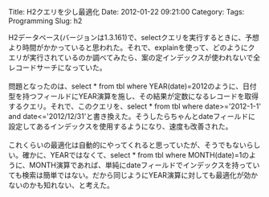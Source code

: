 Title: H2クエリを少し最適化
Date: 2012-01-22 09:21:00
Category: 
Tags: Programming
Slug: h2

H2データベース(バージョンは1.3.161)で、selectクエリを実行するときに、予想より時間がかかっていると思われた。それで、explainを使って、どのようにクエリが実行されているのか調べてみたら、案の定インデックスが使われないで全レコードサーチになっていた。<br /><br />問題となったのは、select * from tbl where YEAR(date)=2012のように、日付型を持つフィールドにYEAR演算を施し、その結果が定数になるレコードを取得するクエリ。それで、このクエリを、select * from tbl where date&gt;='2012-1-1' and date&lt;='2012/12/31'と書き換えた。そうしたらちゃんとdateフィールドに設定してあるインデックスを使用するようになり、速度も改善された。<br /><br />これくらいの最適化は自動的にやってくれると思っていたが、そうでもないらしい。確かに、YEARではなくて、select * from tbl where MONTH(date)=1のように、MONTH演算であれば、単純にdateフィールドでインデックスを持っていても検索は簡単ではない。だから同じようにYEAR演算に対しても最適化が効かないのかも知れない、と考えた。
